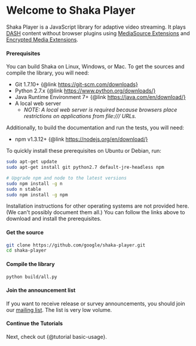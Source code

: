 # Welcome to Shaka Player

Shaka Player is a JavaScript library for adaptive video streaming.
It plays [DASH][] content without browser plugins using
[MediaSource Extensions][] and [Encrypted Media Extensions][].

[DASH]: http://dashif.org/
[MediaSource Extensions]: http://w3c.github.io/media-source/
[Encrypted Media Extensions]: https://w3c.github.io/encrypted-media/

#### Prerequisites

You can build Shaka on Linux, Windows, or Mac.
To get the sources and compile the library, you will need:
  * Git 1.7.10+  {@link https://git-scm.com/downloads}
  * Python 2.7.x  {@link https://www.python.org/downloads/}
  * Java Runtime Environment 7+  {@link https://java.com/en/download/}
  * A local web server
    * _NOTE: A local web server is required because browsers place restrictions
      on applications from file:/// URLs._

Additionally, to build the documentation and run the tests, you will need:
  * npm v1.3.12+  {@link https://nodejs.org/en/download/}

To quickly install these prerequisites on Ubuntu or Debian, run:

```sh
sudo apt-get update
sudo apt-get install git python2.7 default-jre-headless npm

# Upgrade npm and node to the latest versions
sudo npm install -g n
sudo n stable
sudo npm install -g npm
```

Installation instructions for other operating systems are not provided here.
(We can't possibly document them all.)  You can follow the links above to
download and install the prerequisites.


#### Get the source

```sh
git clone https://github.com/google/shaka-player.git
cd shaka-player
```


#### Compile the library

```sh
python build/all.py
```


#### Join the announcement list

If you want to receive release or survey announcements, you should join our
[mailing list](https://groups.google.com/forum/#!forum/shaka-player-users).
The list is very low volume.


#### Continue the Tutorials

Next, check out {@tutorial basic-usage}.
